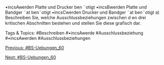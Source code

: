•incsAwerden Platte und Drucker ben ¨otigt
•incsBwerden Platte und Bandger ¨at ben¨otigt
•incsCwerden Drucker und Bandger ¨at ben¨otigt
a) Beschreiben Sie, welche Ausschlussbeziehungen zwischen d en drei kritischen Abschnitten bestehen und stellen Sie
diese graﬁsch dar.

   Tags & Topics:
   #Beschreiben
   #•incsAwerde
   #Ausschlussbeziehung
   #•incsAwerden
   #Ausschlussbeziehungen

[Previous: #BS-Uebungen_60](BS-Uebungen_60.md)

[Next: #BS-Uebungen_60](BS-Uebungen_60.md)